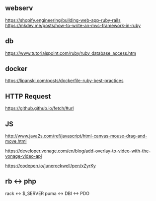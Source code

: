 
## webserv
https://shopify.engineering/building-web-app-ruby-rails
https://mkdev.me/posts/how-to-write-an-mvc-framework-in-ruby

## db
https://www.tutorialspoint.com/ruby/ruby_database_access.htm

## docker
https://lipanski.com/posts/dockerfile-ruby-best-practices

## HTTP Request
https://github.github.io/fetch/#url

## JS
http://www.java2s.com/ref/javascript/html-canvas-mouse-drag-and-move.html

https://developer.vonage.com/en/blog/add-overlay-to-video-with-the-vonage-video-api

https://codepen.io/junerockwell/pen/xZyrKy



## rb <-> php
rack <-> $_SERVER
puma <->
DBI <-> PDO
